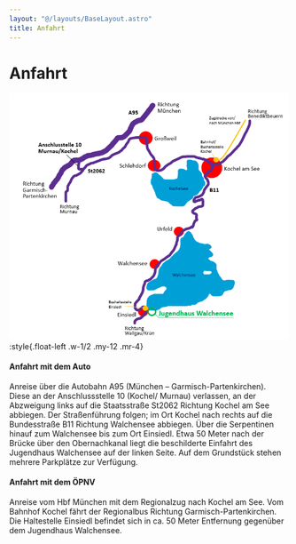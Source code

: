 ```yaml
---
layout: "@/layouts/BaseLayout.astro"
title: Anfahrt
---
```


# Anfahrt

![](src/images/anfahrt-jugendhaus-walchensee-pkw-oepnv.png):style{.float-left .w-1/2 .my-12 .mr-4}

#### Anfahrt mit dem Auto

Anreise über die Autobahn A95 (München – Garmisch-Partenkirchen). Diese an der Anschlussstelle 10 (Kochel/ Murnau) verlassen, an der Abzweigung links auf die Staatsstraße St2062 Richtung Kochel am See abbiegen. Der Straßenführung folgen; im Ort Kochel nach rechts auf die Bundesstraße B11 Richtung Walchensee abbiegen. Über die Serpentinen hinauf zum Walchensee bis zum Ort Einsiedl. Etwa 50 Meter nach der Brücke über den Obernachkanal liegt die beschilderte Einfahrt des Jugendhaus Walchensee auf der linken Seite. Auf dem Grundstück stehen mehrere Parkplätze zur Verfügung.

#### Anfahrt mit dem ÖPNV

Anreise vom Hbf München mit dem Regionalzug nach Kochel am See. Vom Bahnhof Kochel fährt der Regionalbus Richtung Garmisch-Partenkirchen. Die Haltestelle Einsiedl befindet sich in ca. 50 Meter Entfernung gegenüber dem Jugendhaus Walchensee.
